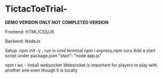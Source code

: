 # TictacToeTrial-
**DEMO VERSION ONLY NOT COMPLETED VERSION**

Frontend:
HTML/CSS/JS

Backend:
NodeJs 


Setup:
npm init -y , run in cmd terminal 
npm i express,npm cors 
Add a start script under package.json 
"start": "node app.js"

npm i ws - install websocket 
Webscoket is important for players to play with another one even though it is locally 



